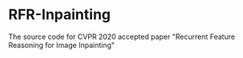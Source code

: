 # RFR-Inpainting
The source code for CVPR 2020 accepted paper "Recurrent Feature Reasoning for Image Inpainting"
